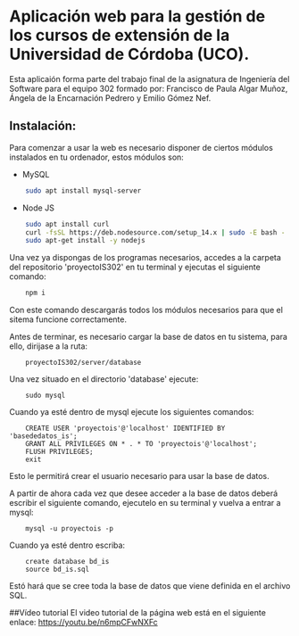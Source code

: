 # Aplicación web para la gestión de los cursos de extensión de la Universidad de Córdoba (UCO).

Esta aplicaión forma parte del trabajo final de la asignatura de Ingeniería del Software para el equipo 302 formado por:
Francisco de Paula Algar Muñoz, Ángela de la Encarnación Pedrero y Emilio Gómez Nef.
## Instalación:
Para comenzar a usar la web es necesario disponer de ciertos módulos 
instalados en tu ordenador, estos módulos son:

- MySQL

```bash
    sudo apt install mysql-server
```
- Node JS

```bash
    sudo apt install curl
    curl -fsSL https://deb.nodesource.com/setup_14.x | sudo -E bash -
    sudo apt-get install -y nodejs

```

Una vez ya dispongas de los programas necesarios, accedes a la carpeta del repositorio
'proyectoIS302' en tu terminal y ejecutas el siguiente comando:

```bash
    npm i
```

Con este comando descargarás todos los módulos necesarios para que el sitema funcione
correctamente.

Antes de terminar, es necesario cargar la base de datos en tu sistema, para ello, dirijase
a la ruta:

        proyectoIS302/server/database

Una vez situado en el directorio 'database' ejecute:

        sudo mysql

Cuando ya esté dentro de mysql ejecute los siguientes comandos:

        CREATE USER 'proyectois'@'localhost' IDENTIFIED BY 'basededatos_is';
        GRANT ALL PRIVILEGES ON * . * TO 'proyectois'@'localhost';
        FLUSH PRIVILEGES;
        exit

Esto le permitirá crear el usuario necesario para usar la base de datos.

A partir de ahora cada vez que desee acceder a la base de datos deberá escribir el 
siguiente comando, ejecutelo en su terminal y vuelva a entrar a mysql:

        mysql -u proyectois -p

Cuando ya esté dentro escriba:

        create database bd_is
        source bd_is.sql

Estó hará que se cree toda la base de datos que viene definida en el archivo SQL.

##Vídeo tutorial
El video tutorial de la página web está en el siguiente enlace: https://youtu.be/n6mpCFwNXFc

